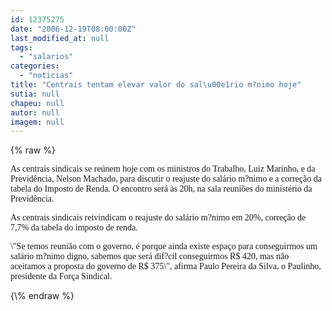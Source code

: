 ```yaml
---
id: 12375275
date: "2006-12-19T08:00:00Z"
last_modified_at: null
tags:
  - "salarios"
categories:
  - "noticias"
title: "Centrais tentam elevar valor do sal\u00e1rio m?nimo hoje"
sutia: null
chapeu: null
autor: null
imagem: null
---
```

{\% raw %}
<p><P><FONT face=Verdana>As centrais sindicais se reúnem hoje com os ministros do Trabalho, Luiz Marinho, e da Previdência, Nelson Machado, para discutir o reajuste do salário m?nimo e a correção da tabela do Imposto de Renda. O encontro será às 20h, na sala reuniões do ministério da Previdência. </FONT></P></p>
<p><P><FONT face=Verdana>As centrais sindicais reivindicam o reajuste do salário m?nimo em 20%, correção de 7,7% da tabela do imposto de renda. </FONT></P></p>
<p><P><FONT face=Verdana>\"Se temos reunião com o governo, é porque ainda existe espaço para conseguirmos um salário m?nimo digno, sabemos que será dif?cil conseguirmos R$ 420, mas não aceitamos a proposta do governo de R$ 375\", afirma Paulo Pereira da Silva, o Paulinho, presidente da Força Sindical.</FONT></P> </p>
{\% endraw %}